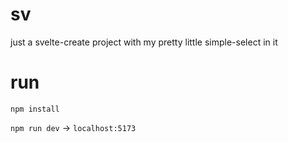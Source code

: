 # sv

just a svelte-create project with my pretty little simple-select in it

# run
`npm install`

`npm run dev` -> `localhost:5173`
